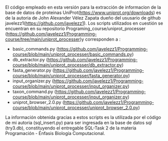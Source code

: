 El código empleado en esta versión para la extracción de informacion de la base de datos de proteinas UniProt(https://www.uniprot.org/downloads) es de la autoria de John Alexander Vélez Zapata dueño del ususario de github javelezz1(https://github.com/javelezz1). Los scripts utilizados en cuestión se encuentran en su repositorio Programing_course/uniprot_processer (https://github.com/javelezz1/Programming-course/tree/main/uniprot_processer)y corresponden a :

- basic_commands.py (https://github.com/javelezz1/Programming-course/blob/main/uniprot_processer/basic_commands.py)
- db_extractor.py (https://github.com/javelezz1/Programming-course/blob/main/uniprot_processer/db_extractor.py)
- fasta_generator.py (https://github.com/javelezz1/Programming-course/blob/main/uniprot_processer/fasta_generator.py)
- input_organizer.py (https://github.com/javelezz1/Programming-course/blob/main/uniprot_processer/input_organizer.py)
- taxon_command.py (https://github.com/javelezz1/Programming-course/blob/main/uniprot_processer/input_organizer.py)
- uniprot_browser_2.0.py (https://github.com/javelezz1/Programming-course/blob/main/uniprot_processer/uniprot_browser_2.0.py)

La información obtenida gracias a estos scripts es la utilizada por el código de mi autoria (sql_insert.py) para ser ingresada en la base de datos sql (try3.db), constituyendo
el entregable SQL-Task 2 de la materia Programación - Énfasis Biología Computacional.
